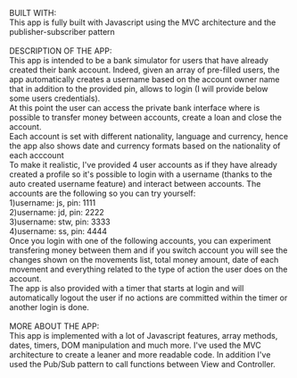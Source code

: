 BUILT WITH: <br>
This app is fully built with Javascript using the MVC architecture and the publisher-subscriber pattern <br> <br>
DESCRIPTION OF THE APP: <br>
This app is intended to be a bank simulator for users that have already created their bank account. Indeed, given an array of pre-filled users, the app automatically creates a username based on the account owner name that in addition to the provided pin, allows to login (I will provide below some users credentials). <br>
At this point the user can access the private bank interface where is possible to transfer money between accounts, create a loan and close the account. <br>
Each account is set with different nationality, language and currency, hence the app also shows date and currency formats based on the nationality of each acccount<br>
To make it realistic, I've provided 4 user accounts as if they have already created a profile so it's possible to login with a username (thanks to the auto created username feature) and interact between accounts. The accounts are the following so you can try yourself: <br>
1)username: js, pin: 1111 <br>
2)username: jd, pin: 2222 <br>
3)username: stw, pin: 3333 <br>
4)username: ss, pin: 4444 <br>
Once you login with one of the following accounts, you can experiment transfering money between them and if you switch account you will see the changes shown on the movements list, total money amount, date of each movement and everything related to the type of action the user does on the account. <br>
The app is also provided with a timer that starts at login and will automatically logout the user if no actions are committed within the timer or another login is done.
<br> <br>
MORE ABOUT THE APP: <br>
This app is implemented with a lot of Javascript features, array methods, dates, timers, DOM manipulation and much more. I've used the MVC architecture to create a leaner and more readable code. In addition I've used the Pub/Sub pattern to call functions between View and Controller.
